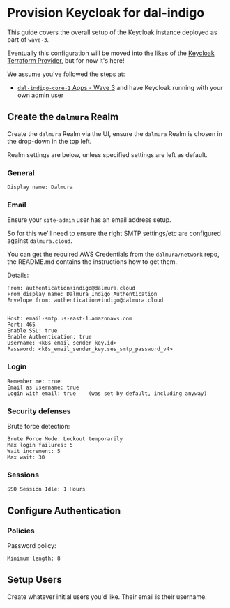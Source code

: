 # Provision Keycloak for dal-indigo

This guide covers the overall setup of the Keycloak instance deployed as part of `wave-3`.

Eventually this configuration will be moved into the likes of the [Keycloak Terraform Provider](https://registry.terraform.io/providers/keycloak/keycloak/latest/docs), but for now it's here!

We assume you've followed the steps at:
* [`dal-indigo-core-1` Apps - Wave 3](INDIGO-CORE-1-APPS-WAVE-3.md) and have Keycloak running with your own admin user

## Create the `dalmura` Realm

Create the `dalmura` Realm via the UI, ensure the `dalmura` Realm is chosen in the drop-down in the top left.

Realm settings are below, unless specified settings are left as default.

### General
```
Display name: Dalmura
```

### Email
Ensure your `site-admin` user has an email address setup.

So for this we'll need to ensure the right SMTP settings/etc are configured against `dalmura.cloud`.

You can get the required AWS Credentials from the `dalmura/network` repo, the README.md contains the instructions how to get them.

Details:
```
From: authentication+indigo@dalmura.cloud
From display name: Dalmura Indigo Authentication
Envelope from: authentication+indigo@dalmura.cloud


Host: email-smtp.us-east-1.amazonaws.com
Port: 465
Enable SSL: true
Enable Authentication: true
Username: <k8s_email_sender_key.id>
Password: <k8s_email_sender_key.ses_smtp_password_v4>
```

### Login
```
Remember me: true
Email as username: true
Login with email: true    (was set by default, including anyway)
```

### Security defenses
Brute force detection:
```
Brute Force Mode: Lockout temporarily
Max login failures: 5
Wait increment: 5
Max wait: 30
```

### Sessions
```
SSO Session Idle: 1 Hours
```

## Configure Authentication

### Policies

Password policy:
```
Minimum length: 8
```

## Setup Users
Create whatever initial users you'd like. Their email is their username.
